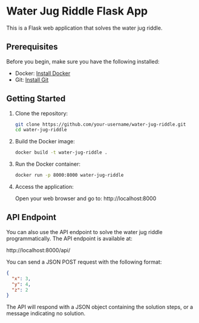 # Water Jug Riddle Flask App

This is a Flask web application that solves the water jug riddle.

## Prerequisites

Before you begin, make sure you have the following installed:

- Docker: [Install Docker](https://docs.docker.com/get-docker/)
- Git: [Install Git](https://git-scm.com/book/en/v2/Getting-Started-Installing-Git)

## Getting Started

1. Clone the repository:

    ```bash
    git clone https://github.com/your-username/water-jug-riddle.git
    cd water-jug-riddle
    ```
2. Build the Docker image:

    ```bash
    docker build -t water-jug-riddle .
    ```
3. Run the Docker container:

    ```bash
    docker run -p 8000:8000 water-jug-riddle
    ```
4. Access the application:

    Open your web browser and go to: http://localhost:8000

## API Endpoint

You can also use the API endpoint to solve the water jug riddle programmatically. The API endpoint is available at:

http://localhost:8000/api/

You can send a JSON POST request with the following format:

```json
{
  "x": 3,
  "y": 4,
  "z": 2
}
```

The API will respond with a JSON object containing the solution steps, or a message indicating no solution.